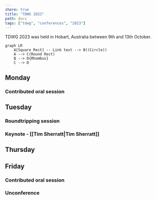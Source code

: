 ```yaml
---
share: true
title: "TDWG 2023"
path: docs
tags: ["tdwg", "conferences", "2023"]
---
```


TDWG 2023 was held in Hobart, Australia between 9th and 13th October.

```mermaid
graph LR
    A[Square Rect] -- Link text --> B((Circle))
    A --> C(Round Rect)
    B --> D{Rhombus}
    C --> D
```
## Monday

### Contributed oral session

## Tuesday

### Roundtripping session

### Keynote - [[Tim Sherratt|Tim Sherratt]]

## Thursday

## Friday

### Contributed oral session

### Unconference
